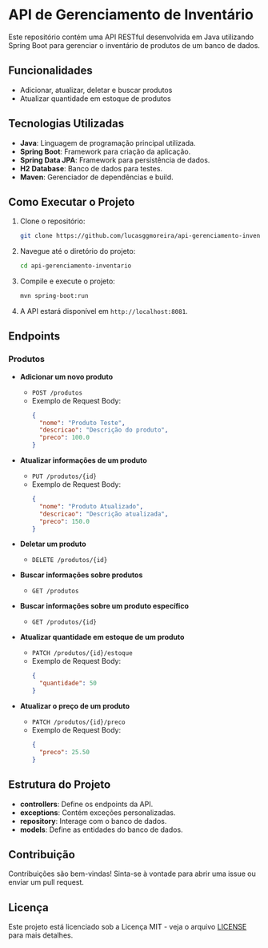 
# API de Gerenciamento de Inventário

Este repositório contém uma API RESTful desenvolvida em Java utilizando Spring Boot para gerenciar o inventário de produtos de um banco de dados.

## Funcionalidades

- Adicionar, atualizar, deletar e buscar produtos
- Atualizar quantidade em estoque de produtos

## Tecnologias Utilizadas

- **Java**: Linguagem de programação principal utilizada.
- **Spring Boot**: Framework para criação da aplicação.
- **Spring Data JPA**: Framework para persistência de dados.
- **H2 Database**: Banco de dados para testes.
- **Maven**: Gerenciador de dependências e build.

## Como Executar o Projeto

1. Clone o repositório:
   ```sh
   git clone https://github.com/lucasggmoreira/api-gerenciamento-inventario.git
   ```

2. Navegue até o diretório do projeto:
   ```sh
   cd api-gerenciamento-inventario
   ```

3. Compile e execute o projeto:
   ```sh
   mvn spring-boot:run
   ```

4. A API estará disponível em `http://localhost:8081`.

## Endpoints

### Produtos

- **Adicionar um novo produto**
  - `POST /produtos`
  - Exemplo de Request Body:
    ```json
    {
      "nome": "Produto Teste",
      "descricao": "Descrição do produto",
      "preco": 100.0
    }
    ```

- **Atualizar informações de um produto**
  - `PUT /produtos/{id}`
  - Exemplo de Request Body:
    ```json
    {
      "nome": "Produto Atualizado",
      "descricao": "Descrição atualizada",
      "preco": 150.0
    }
    ```

- **Deletar um produto**
  - `DELETE /produtos/{id}`

- **Buscar informações sobre produtos**
  - `GET /produtos`

- **Buscar informações sobre um produto específico**
  - `GET /produtos/{id}`

- **Atualizar quantidade em estoque de um produto**
  - `PATCH /produtos/{id}/estoque`
  - Exemplo de Request Body:
    ```json
    {
      "quantidade": 50
    }
    ```

- **Atualizar o preço de um produto**
  - `PATCH /produtos/{id}/preco`
  - Exemplo de Request Body:
    ```json
    {
      "preco": 25.50
    }
    ```

## Estrutura do Projeto

- **controllers**: Define os endpoints da API.
- **exceptions**: Contém exceções personalizadas.
- **repository**: Interage com o banco de dados.
- **models**: Define as entidades do banco de dados.

## Contribuição

Contribuições são bem-vindas! Sinta-se à vontade para abrir uma issue ou enviar um pull request.

## Licença

Este projeto está licenciado sob a Licença MIT - veja o arquivo [LICENSE](LICENSE) para mais detalhes.
